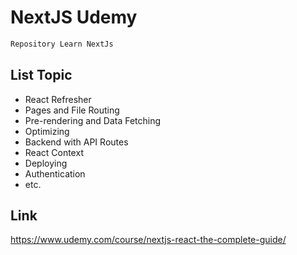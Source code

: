 # NextJS Udemy

```sh
Repository Learn NextJs
```
## List Topic

- React Refresher
- Pages and File Routing
- Pre-rendering and Data Fetching
- Optimizing
- Backend with API Routes
- React Context
- Deploying
- Authentication
- etc.

## Link

https://www.udemy.com/course/nextjs-react-the-complete-guide/
